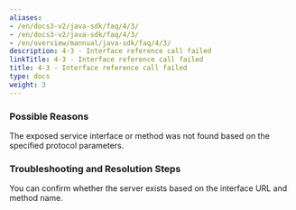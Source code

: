 ```yaml
---
aliases:
- /en/docs3-v2/java-sdk/faq/4/3/
- /en/docs3-v2/java-sdk/faq/4/3/
- /en/overview/mannual/java-sdk/faq/4/3/
description: 4-3 - Interface reference call failed
linkTitle: 4-3 - Interface reference call failed
title: 4-3 - Interface reference call failed
type: docs
weight: 3
---
```







### Possible Reasons

The exposed service interface or method was not found based on the specified protocol parameters.

### Troubleshooting and Resolution Steps

You can confirm whether the server exists based on the interface URL and method name.

